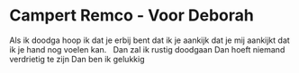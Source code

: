 # Campert Remco - Voor Deborah
Als ik doodga
hoop ik dat je erbij bent
dat ik je aankijk
dat je mij aankijkt
dat ik je hand nog voelen kan.
 
Dan zal ik rustig doodgaan
Dan hoeft niemand verdrietig te zijn
Dan ben ik gelukkig